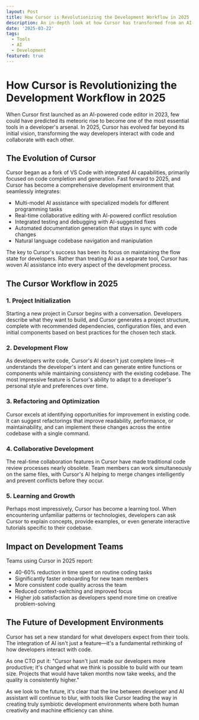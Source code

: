 ```yaml
---
layout: Post
title: How Cursor is Revolutionizing the Development Workflow in 2025
description: An in-depth look at how Cursor has transformed from an AI-powered editor to an essential development platform
date: '2025-03-22'
tags:
  - Tools
  - AI
  - Development
featured: true
---
```


# How Cursor is Revolutionizing the Development Workflow in 2025

When Cursor first launched as an AI-powered code editor in 2023, few could have predicted its meteoric rise to become one of the most essential tools in a developer's arsenal. In 2025, Cursor has evolved far beyond its initial vision, transforming the way developers interact with code and collaborate with each other.

## The Evolution of Cursor

Cursor began as a fork of VS Code with integrated AI capabilities, primarily focused on code completion and generation. Fast forward to 2025, and Cursor has become a comprehensive development environment that seamlessly integrates:

- Multi-model AI assistance with specialized models for different programming tasks
- Real-time collaborative editing with AI-powered conflict resolution
- Integrated testing and debugging with AI-suggested fixes
- Automated documentation generation that stays in sync with code changes
- Natural language codebase navigation and manipulation

The key to Cursor's success has been its focus on maintaining the flow state for developers. Rather than treating AI as a separate tool, Cursor has woven AI assistance into every aspect of the development process.

## The Cursor Workflow in 2025

### 1. Project Initialization

Starting a new project in Cursor begins with a conversation. Developers describe what they want to build, and Cursor generates a project structure, complete with recommended dependencies, configuration files, and even initial components based on best practices for the chosen tech stack.

### 2. Development Flow

As developers write code, Cursor's AI doesn't just complete lines—it understands the developer's intent and can generate entire functions or components while maintaining consistency with the existing codebase. The most impressive feature is Cursor's ability to adapt to a developer's personal style and preferences over time.

### 3. Refactoring and Optimization

Cursor excels at identifying opportunities for improvement in existing code. It can suggest refactorings that improve readability, performance, or maintainability, and can implement these changes across the entire codebase with a single command.

### 4. Collaborative Development

The real-time collaboration features in Cursor have made traditional code review processes nearly obsolete. Team members can work simultaneously on the same files, with Cursor's AI helping to merge changes intelligently and prevent conflicts before they occur.

### 5. Learning and Growth

Perhaps most impressively, Cursor has become a learning tool. When encountering unfamiliar patterns or technologies, developers can ask Cursor to explain concepts, provide examples, or even generate interactive tutorials specific to their codebase.

## Impact on Development Teams

Teams using Cursor in 2025 report:

- 40-60% reduction in time spent on routine coding tasks
- Significantly faster onboarding for new team members
- More consistent code quality across the team
- Reduced context-switching and improved focus
- Higher job satisfaction as developers spend more time on creative problem-solving

## The Future of Development Environments

Cursor has set a new standard for what developers expect from their tools. The integration of AI isn't just a feature—it's a fundamental rethinking of how developers interact with code.

As one CTO put it: "Cursor hasn't just made our developers more productive; it's changed what we think is possible to build with our team size. Projects that would have taken months now take weeks, and the quality is consistently higher."

As we look to the future, it's clear that the line between developer and AI assistant will continue to blur, with tools like Cursor leading the way in creating truly symbiotic development environments where both human creativity and machine efficiency can shine. 